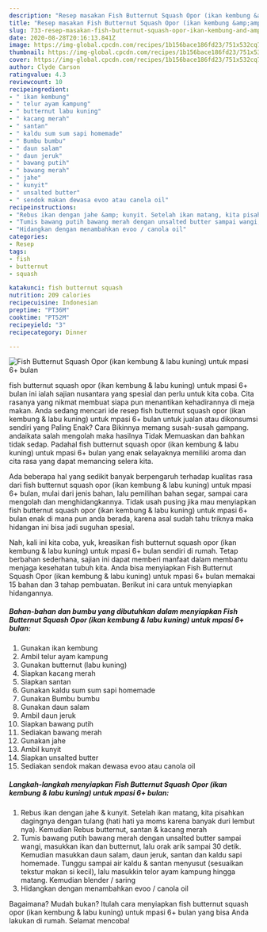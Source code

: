 ```yaml
---
description: "Resep masakan Fish Butternut Squash Opor (ikan kembung &amp;amp; labu kuning) untuk mpasi 6+ bulan | Langkah Membuat Fish Butternut Squash Opor (ikan kembung &amp;amp; labu kuning) untuk mpasi 6+ bulan Yang Lezat"
title: "Resep masakan Fish Butternut Squash Opor (ikan kembung &amp;amp; labu kuning) untuk mpasi 6+ bulan | Langkah Membuat Fish Butternut Squash Opor (ikan kembung &amp;amp; labu kuning) untuk mpasi 6+ bulan Yang Lezat"
slug: 733-resep-masakan-fish-butternut-squash-opor-ikan-kembung-and-amp-labu-kuning-untuk-mpasi-6-bulan-langkah-membuat-fish-butternut-squash-opor-ikan-kembung-and-amp-labu-kuning-untuk-mpasi-6-bulan-yang-lezat
date: 2020-08-28T20:16:13.841Z
image: https://img-global.cpcdn.com/recipes/1b156bace186fd23/751x532cq70/fish-butternut-squash-opor-ikan-kembung-labu-kuning-untuk-mpasi-6-bulan-foto-resep-utama.jpg
thumbnail: https://img-global.cpcdn.com/recipes/1b156bace186fd23/751x532cq70/fish-butternut-squash-opor-ikan-kembung-labu-kuning-untuk-mpasi-6-bulan-foto-resep-utama.jpg
cover: https://img-global.cpcdn.com/recipes/1b156bace186fd23/751x532cq70/fish-butternut-squash-opor-ikan-kembung-labu-kuning-untuk-mpasi-6-bulan-foto-resep-utama.jpg
author: Clyde Carson
ratingvalue: 4.3
reviewcount: 10
recipeingredient:
- " ikan kembung"
- " telur ayam kampung"
- " butternut labu kuning"
- " kacang merah"
- " santan"
- " kaldu sum sum sapi homemade"
- " Bumbu bumbu"
- " daun salam"
- " daun jeruk"
- " bawang putih"
- " bawang merah"
- " jahe"
- " kunyit"
- " unsalted butter"
- " sendok makan dewasa evoo atau canola oil"
recipeinstructions:
- "Rebus ikan dengan jahe &amp; kunyit. Setelah ikan matang, kita pisahkan dagingnya dengan tulang (hati hati ya moms karena banyak duri lembut nya). Kemudian Rebus butternut, santan &amp; kacang merah"
- "Tumis bawang putih bawang merah dengan unsalted butter sampai wangi, masukkan ikan dan butternut, lalu orak arik sampai 30 detik. Kemudian masukkan daun salam, daun jeruk, santan dan kaldu sapi homemade. Tunggu sampai air kaldu &amp; santan menyusut (sesuaikan tekstur makan si kecil), lalu masukkin telor ayam kampung hingga matang. Kemudian blender / saring"
- "Hidangkan dengan menambahkan evoo / canola oil"
categories:
- Resep
tags:
- fish
- butternut
- squash

katakunci: fish butternut squash 
nutrition: 209 calories
recipecuisine: Indonesian
preptime: "PT36M"
cooktime: "PT52M"
recipeyield: "3"
recipecategory: Dinner

---
```



![Fish Butternut Squash Opor (ikan kembung &amp; labu kuning) untuk mpasi 6+ bulan](https://img-global.cpcdn.com/recipes/1b156bace186fd23/751x532cq70/fish-butternut-squash-opor-ikan-kembung-labu-kuning-untuk-mpasi-6-bulan-foto-resep-utama.jpg)


fish butternut squash opor (ikan kembung &amp; labu kuning) untuk mpasi 6+ bulan ini ialah sajian nusantara yang spesial dan perlu untuk kita coba. Cita rasanya yang nikmat membuat siapa pun menantikan kehadirannya di meja makan.
Anda sedang mencari ide resep fish butternut squash opor (ikan kembung &amp; labu kuning) untuk mpasi 6+ bulan untuk jualan atau dikonsumsi sendiri yang Paling Enak? Cara Bikinnya memang susah-susah gampang. andaikata salah mengolah maka hasilnya Tidak Memuaskan dan bahkan tidak sedap. Padahal fish butternut squash opor (ikan kembung &amp; labu kuning) untuk mpasi 6+ bulan yang enak selayaknya memiliki aroma dan cita rasa yang dapat memancing selera kita.

Ada beberapa hal yang sedikit banyak berpengaruh terhadap kualitas rasa dari fish butternut squash opor (ikan kembung &amp; labu kuning) untuk mpasi 6+ bulan, mulai dari jenis bahan, lalu pemilihan bahan segar, sampai cara mengolah dan menghidangkannya. Tidak usah pusing jika mau menyiapkan fish butternut squash opor (ikan kembung &amp; labu kuning) untuk mpasi 6+ bulan enak di mana pun anda berada, karena asal sudah tahu triknya maka hidangan ini bisa jadi suguhan spesial.




Nah, kali ini kita coba, yuk, kreasikan fish butternut squash opor (ikan kembung &amp; labu kuning) untuk mpasi 6+ bulan sendiri di rumah. Tetap berbahan sederhana, sajian ini dapat memberi manfaat dalam membantu menjaga kesehatan tubuh kita. Anda bisa menyiapkan Fish Butternut Squash Opor (ikan kembung &amp; labu kuning) untuk mpasi 6+ bulan memakai 15 bahan dan 3 tahap pembuatan. Berikut ini cara untuk menyiapkan hidangannya.

<!--inarticleads1-->

##### Bahan-bahan dan bumbu yang dibutuhkan dalam menyiapkan Fish Butternut Squash Opor (ikan kembung &amp; labu kuning) untuk mpasi 6+ bulan:

1. Gunakan  ikan kembung
1. Ambil  telur ayam kampung
1. Gunakan  butternut (labu kuning)
1. Siapkan  kacang merah
1. Siapkan  santan
1. Gunakan  kaldu sum sum sapi homemade
1. Gunakan  Bumbu bumbu
1. Gunakan  daun salam
1. Ambil  daun jeruk
1. Siapkan  bawang putih
1. Sediakan  bawang merah
1. Gunakan  jahe
1. Ambil  kunyit
1. Siapkan  unsalted butter
1. Sediakan  sendok makan dewasa evoo atau canola oil




<!--inarticleads2-->

##### Langkah-langkah menyiapkan Fish Butternut Squash Opor (ikan kembung &amp; labu kuning) untuk mpasi 6+ bulan:

1. Rebus ikan dengan jahe &amp; kunyit. Setelah ikan matang, kita pisahkan dagingnya dengan tulang (hati hati ya moms karena banyak duri lembut nya). Kemudian Rebus butternut, santan &amp; kacang merah
1. Tumis bawang putih bawang merah dengan unsalted butter sampai wangi, masukkan ikan dan butternut, lalu orak arik sampai 30 detik. Kemudian masukkan daun salam, daun jeruk, santan dan kaldu sapi homemade. Tunggu sampai air kaldu &amp; santan menyusut (sesuaikan tekstur makan si kecil), lalu masukkin telor ayam kampung hingga matang. Kemudian blender / saring
1. Hidangkan dengan menambahkan evoo / canola oil




Bagaimana? Mudah bukan? Itulah cara menyiapkan fish butternut squash opor (ikan kembung &amp; labu kuning) untuk mpasi 6+ bulan yang bisa Anda lakukan di rumah. Selamat mencoba!
